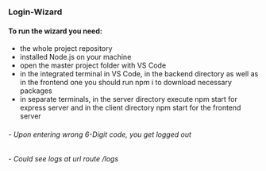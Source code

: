 ### Login-Wizard

#### To run the wizard you need:
- the whole project repository
- installed Node.js on your machine
- open the master project folder with VS Code
- in the integrated terminal in VS Code, in the backend directory as well as in the frontend one you should run npm i to download necessary packages
- in separate terminals, in the server directory execute npm start for express server and in the client directory npm start for the frontend server

###### - Upon entering wrong 6-Digit code, you get logged out
###### - Could see logs at url route /logs
